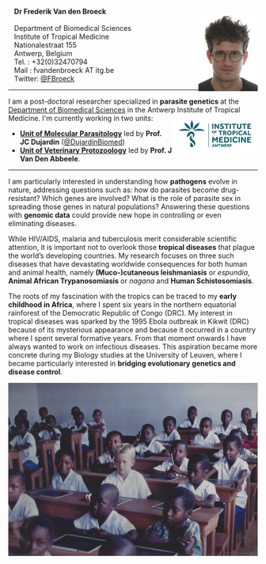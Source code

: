 &nbsp;&nbsp; **Dr Frederik Van den Broeck** <br />
<img align="right" width="120" src="images/ID2.jpg"> <br />
&nbsp;&nbsp; Department of Biomedical Sciences <br />
&nbsp;&nbsp; Institute of Tropical Medicine <br />
&nbsp;&nbsp; Nationalestraat 155 <br />
&nbsp;&nbsp; Antwerp, Belgium <br />
&nbsp;&nbsp; Tel.   : +32(0)32470794 <br />
&nbsp;&nbsp; Mail   : fvandenbroeck AT itg.be <br />
&nbsp;&nbsp; Twitter: [@FBroeck](https://twitter.com/FBroeck) <br />

---

I am a post-doctoral researcher specialized in **parasite genetics** at the [Department of Biomedical Sciences](http://www.itg.be/e/department-of-biomedical-sciences) in the Antwerp Institute of Tropical Medicine. I'm currently working in two units:
<img align="right" height="80" src="images/ITM-logo_col_rgb_high.jpg"> <br />
* [__Unit of Molecular Parasitology__](https://pure.itg.be/en/organisations/moleculaire-parasitologie(f9b203f9-2c4d-48ac-90b8-85e4a8928272).html) led by **Prof. JC Dujardin** ([@DujardinBiomed](https://twitter.com/DujardinBiomed))
* [__Unit of Veterinary Protozoology__](https://pure.itg.be/en/organisations/veterinaire-protozooelogie(bc17ca80-35f8-4133-9560-2412fd194af4).html) led by **Prof. J Van Den Abbeele**.

---

I am particularly interested in understanding how **pathogens** evolve in nature, addressing questions such as: how do parasites become drug-resistant? Which genes are involved? What is the role of parasite sex in spreading those genes in natural populations? Answering these questions with **genomic data** could provide new hope in controlling or even eliminating diseases. 

While HIV/AIDS, malaria and tuberculosis merit considerable scientific attention, it is important not to overlook those **tropical diseases** that plague the world’s developing countries. My research focuses on three such diseases that have devastating worldwide consequences for both human and animal health, namely **(Muco-)cutaneous leishmaniasis** or *espundia*, **Animal African Trypanosomiasis** or *nagana* and **Human Schistosomiasis**.

The roots of my fascination with the tropics can be traced to my **early childhood in Africa**, where I spent six years in the northern equatorial rainforest of the Democratic Republic of Congo (DRC). My interest in tropical diseases was sparked by the 1995 Ebola outbreak in Kikwit (DRC) because of its mysterious appearance and because it occurred in a country where I spent several formative years. From that moment onwards I have always wanted to work on infectious diseases. This aspiration became more concrete during my Biology studies at the University of Leuven, where I became particularly interested in **bridging evolutionary genetics and disease control**.
<p align="center">
  <img idth="450" height="350" src="images/congofre.jpg">
</p>


